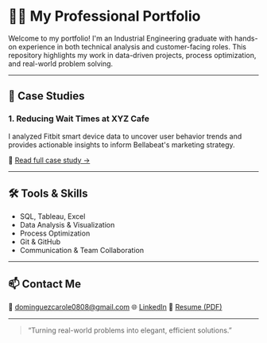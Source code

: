 # 👩‍💻 My Professional Portfolio

Welcome to my portfolio! I'm an Industrial Engineering graduate with hands-on experience in both technical analysis and customer-facing roles. This repository highlights my work in data-driven projects, process optimization, and real-world problem solving.

---

## 🧠 Case Studies

### 1. Reducing Wait Times at XYZ Cafe
I analyzed Fitbit smart device data to uncover user behavior trends and provides actionable insights to inform Bellabeat's marketing strategy. 

🔗 [Read full case study →](https://github.com/Carole1808/data-analyst-portfolio/blob/main/Bellabeat-Case-Study/Bellabeat.md)

---

## 🛠️ Tools & Skills
- SQL, Tableau, Excel
- Data Analysis & Visualization
- Process Optimization
- Git & GitHub
- Communication & Team Collaboration

---

## 📫 Contact Me
📧 dominguezcarole0808@gmail.com 
🌐 [LinkedIn](https://www.linkedin.com/in/itsevy-dominguez-88b7931a6) 
💼 [Resume (PDF)](https://github.com/Carole1808/itsevy-resume/blob/main/Itsevy%20Resume%202.pdf)

---

> “Turning real-world problems into elegant, efficient solutions.”
